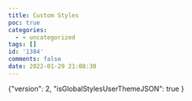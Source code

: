 ```yaml
---
title: Custom Styles
poc: true
categories:
  - - uncategorized
tags: []
id: '1384'
comments: false
date: 2022-01-29 21:08:30
---
```


{"version": 2, "isGlobalStylesUserThemeJSON": true }
